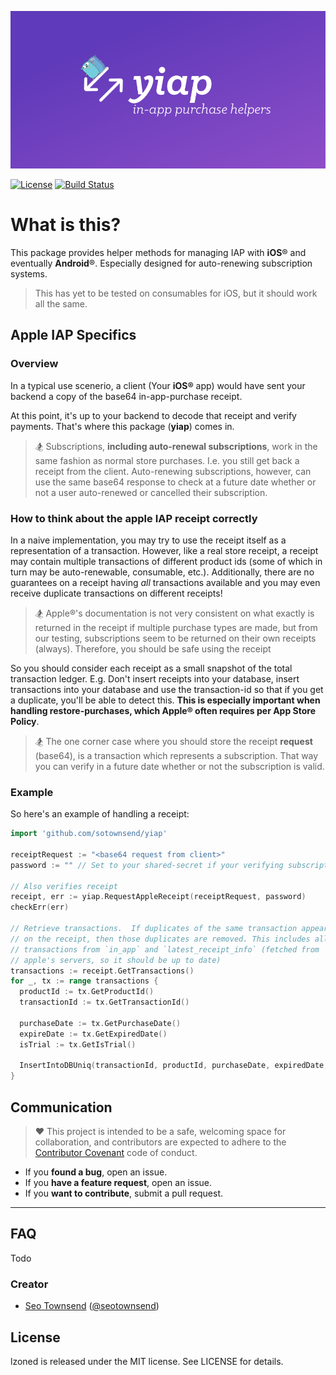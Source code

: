 ![YIAP: IAP Helpers](./banner.png) 

[![License](http://img.shields.io/badge/license-MI.T-green.svg?style=flat)](https://github.com/sotownsend/yipyap/blob/master/LICENSE)
[![Build Status](https://circleci.com/gh/sotownsend/yiap.png?circle-token=:circle-token)](https://circleci.com/gh/sotownsend/yiap)

# What is this?

This package provides helper methods for managing IAP with **iOS**® and eventually **Android**®.  Especially designed for auto-renewing subscription systems.

> This has yet to be tested on consumables for iOS, but it should work all the same.

## Apple IAP Specifics


### Overview

In a typical use scenerio, a client (Your **iOS®** app) would have sent your backend a copy of the base64 in-app-purchase receipt.

At this point, it's up to your backend to decode that receipt and verify payments. That's where this package (**yiap**) comes in.

> 🏂 Subscriptions, **including auto-renewal subscriptions**, work in the same fashion as normal store purchases. I.e. you still get back a receipt from the client.  Auto-renewing subscriptions, however, can use the same base64 response to check at a future date whether or not a user auto-renewed or cancelled their subscription.

### How to think about the apple IAP receipt correctly

In a naive implementation, you may try to use the receipt itself as a representation of a transaction.  However, like a real store receipt, a receipt may contain multiple transactions of different product ids (some of which in turn may be auto-renewable, consumable, etc.).  Additionally, there are no guarantees on a receipt having *all* transactions available and you may even receive duplicate transactions on different receipts!  

> 🏂 Apple®'s documentation is not very consistent on what exactly is returned in the receipt if multiple purchase types are made, but from our testing, subscriptions seem to be returned on their own receipts (always).  Therefore, you should be safe using the receipt

So you should consider each receipt as a small snapshot of the total transaction ledger.  E.g. Don't insert receipts into your database, insert transactions into your database and use the transaction-id so that if you get a duplicate, you'll be able to detect this.    **This is especially important when handling restore-purchases, which Apple® often requires per App Store Policy**.

> 🏂 The one corner case where you should store the receipt **request** (base64), is a transaction which represents a subscription.  That way you can verify in a future date whether or not the subscription is valid.

### Example

So here's an example of handling a receipt:

```go
import 'github.com/sotownsend/yiap'

receiptRequest := "<base64 request from client>"
password := "" // Set to your shared-secret if your verifying subscriptions, else blank.

// Also verifies receipt
receipt, err := yiap.RequestAppleReceipt(receiptRequest, password)
checkErr(err)

// Retrieve transactions.  If duplicates of the same transaction appear
// on the receipt, then those duplicates are removed. This includes all
// transactions from `in_app` and `latest_receipt_info` (fetched from
// apple's servers, so it should be up to date)
transactions := receipt.GetTransactions()
for _, tx := range transactions {
  productId := tx.GetProductId()
  transactionId := tx.GetTransactionId()
  
  purchaseDate := tx.GetPurchaseDate()
  expireDate := tx.GetExpiredDate()
  isTrial := tx.GetIsTrial()

  InsertIntoDBUniq(transactionId, productId, purchaseDate, expiredDate, isTrial, receiptRequest)
}
```

## Communication
> ♥ This project is intended to be a safe, welcoming space for collaboration, and contributors are expected to adhere to the [Contributor Covenant](http://contributor-covenant.org) code of conduct.

- If you **found a bug**, open an issue.
- If you **have a feature request**, open an issue.
- If you **want to contribute**, submit a pull request.

---

## FAQ

Todo

### Creator

- [Seo Townsend](http://github.com/sotownsend) ([@seotownsend](https://twitter.com/seotownsend))


## License

lzoned is released under the MIT license. See LICENSE for details.
